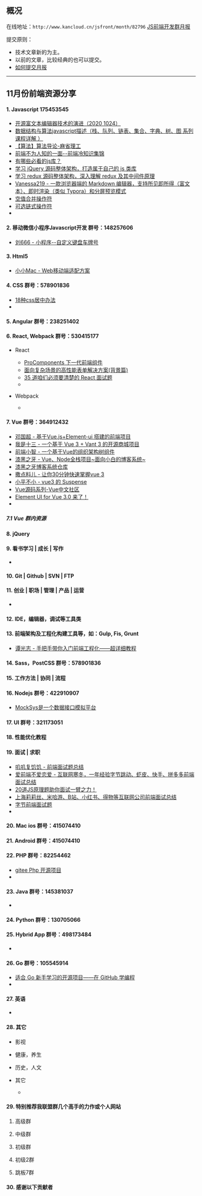 ## 概况

在线地址：`http://www.kancloud.cn/jsfront/month/82796` [JS前端开发群月报](http://www.kancloud.cn/jsfront/month/82796)


提交原则：

- 技术文章新的为主。
- 以前的文章，比较经典的也可以提交。
- [如何提交月报](http://www.kancloud.cn/jsfront/month/227309)

---


## 11月份前端资源分享
#### 1. Javascript 175453545
- [开源富文本编辑器技术的演进（2020 1024）](https://zhuanlan.zhihu.com/p/268366406)
- [数据结构与算法javascript描述（栈、队列、链表、集合、字典、树、图 系列课程详解 ）](https://www.bilibili.com/video/BV1SJ41117ui)
- [【算法】算法导论-麻省理工](https://www.bilibili.com/video/BV1Tb411M7FA)
- [前端不为人知的一面--前端冷知识集锦](https://zhuanlan.zhihu.com/p/301117525)
- [有哪些必看的js库？](https://www.zhihu.com/question/429436558)
- [学习 jQuery 源码整体架构，打造属于自己的 js 类库](https://juejin.cn/post/6844903902077272071)
- [学习 redux 源码整体架构，深入理解 redux 及其中间件原理](https://juejin.im/post/6844904191228411911)
- [Vanessa219 - 一款浏览器端的 Markdown 编辑器，支持所见即所得（富文本）、即时渲染（类似 Typora）和分屏预览模式](https://github.com/Vanessa219/vditor)
- [空值合并操作符](https://developer.mozilla.org/zh-CN/docs/Web/JavaScript/Reference/Operators/Nullish_coalescing_operator)
- [可选链式操作符](https://developer.mozilla.org/zh-CN/docs/Web/JavaScript/Reference/Operators/%E5%8F%AF%E9%80%89%E9%93%BE)
- []()

#### 2. 移动微信小程序Javascript开发 群号：148257606
- [刘666 - 小程序--自定义键盘车牌号](https://juejin.cn/post/6844903773253402638)

#### 3. Html5
- [小小Mac - Web移动端适配方案](https://juejin.im/post/6894044091836563469)


#### 4. CSS  群号：578901836
- [18种css居中办法](https://juejin.cn/post/6900109008318054413)
- []()

#### 5. Angular 群号：238251402

#### 6. React, Webpack 群号：530415177
- React
  
  - [ProComponents 下一代前端组件](https://zhuanlan.zhihu.com/p/280880203)
  - [面向复杂场景的高性能表单解决方案(背景篇)](https://zhuanlan.zhihu.com/p/62927004)
  - [35 道咱们必须要清楚的 React 面试题](https://juejin.cn/post/6844903988073070606)
  - []()
  
- Webpack

  - []()


#### 7. Vue 群号：364912432
- [邓国超 - 基于Vue.js+Element-ui 搭建的前端项目](https://zhuanlan.zhihu.com/p/260202376)
- [我是十三 - 一个基于 Vue 3 + Vant 3 的开源商城项目](https://juejin.im/post/6892783570016796679)
- [前端小智 - 一个基于Vue的组织架构树组件](https://juejin.im/post/6892921669149523975)
- [漆黑之牙 - Vue、Node全栈项目~面向小白的博客系统~](https://juejin.im/post/6890757905352491021)
- [漆黑之牙博客系统仓库](https://github.com/qiheizhiya/myBlog)
- [撒点料儿 - 让你30分钟快速掌握vue 3](https://juejin.im/post/6887359442354962445)
- [小平不小 - vue3 的 Suspense](https://juejin.im/post/6854573214547312654)
- [Vue源码系列-Vue中文社区](https://vue-js.com/learn-vue/start/)
- [Element UI for Vue 3.0 来了！](https://zhuanlan.zhihu.com/p/321311020)
- []()

##### 7.1 Vue 群内资源


#### 8. jQuery

#### 9. 看书学习 | 成长 | 写作
- []()

#### 10. Git | Github | SVN | FTP

#### 11. 创业 | 职场 | 管理 | 产品 | 运营
- []()

#### 12. IDE，编辑器，调试等工具类

#### 13. 前端架构及工程化构建工具等，如：Gulp, Fis, Grunt
- [谭光志 - 手把手带你入门前端工程化——超详细教程](https://juejin.im/post/6892003555818143752)

#### 14. Sass，PostCSS  群号：578901836

#### 15. 工作方法 | 协同 | 流程

#### 16. Nodejs 群号：422910907
- [MockSys是一个数据接口模拟平台](https://www.mocksys.com/)

#### 17. UI 群号：321173051

#### 18. 性能优化教程

#### 19. 面试 | 求职
- [叽叽复饥饥 - 前端面试题总结](https://juejin.im/post/6893856813247266823)
- [爱前端不爱恋爱 - 互联网寒冬，一年经验字节跳动、虾皮、快手、拼多多前端面试总结](https://zhuanlan.zhihu.com/p/292975911)
- [20道JS原理题助你面试一臂之力！](https://zhuanlan.zhihu.com/p/271991151)
- [上海莉莉丝、米哈游、B站、小红书、得物等互联网公司前端面试总结](https://juejin.cn/post/6896810576778166280)
- [字节前端面试题](https://zhuanlan.zhihu.com/p/295320540)
- []()

#### 20. Mac ios 群号：415074410

#### 21. Android 群号：415074410

#### 22. PHP 群号：82254462
- [gitee Php 开源项目](https://zhuanlan.zhihu.com/p/267303750)
- []()

#### 23. Java 群号：145381037
- []()


#### 24. Python 群号：130705066

#### 25. Hybrid App 群号：498173484
- []()

#### 26. Go 群号：105545914
- [适合 Go 新手学习的开源项目——在 GitHub 学编程](https://juejin.im/post/6896255508983283719)
- []()

#### 27. 英语
- []()

#### 28. 其它

- 影视



- 健康，养生


- 历史，人文


- 其它

  - []()


#### 29. 特别推荐我联盟群几个高手的力作或个人网站

1. 高级群



2. 中级群


3. 初级群

4. 初级2群


5. 跳板7群


#### 30. 感谢以下贡献者

